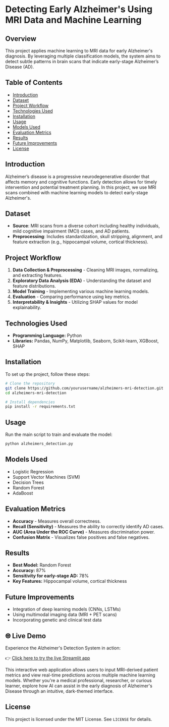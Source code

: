 # Detecting Early Alzheimer's Using MRI Data and Machine Learning

## Overview
This project applies machine learning to MRI data for early Alzheimer's diagnosis. By leveraging multiple classification models, the system aims to detect subtle patterns in brain scans that indicate early-stage Alzheimer’s Disease (AD).

## Table of Contents
- [Introduction](#introduction)
- [Dataset](#dataset)
- [Project Workflow](#project-workflow)
- [Technologies Used](#technologies-used)
- [Installation](#installation)
- [Usage](#usage)
- [Models Used](#models-used)
- [Evaluation Metrics](#evaluation-metrics)
- [Results](#results)
- [Future Improvements](#future-improvements)
- [License](#license)

## Introduction
Alzheimer’s disease is a progressive neurodegenerative disorder that affects memory and cognitive functions. Early detection allows for timely intervention and potential treatment planning. In this project, we use MRI scans combined with machine learning models to detect early-stage Alzheimer's.

## Dataset
- **Source**: MRI scans from a diverse cohort including healthy individuals, mild cognitive impairment (MCI) cases, and AD patients.
- **Preprocessing**: Includes standardization, skull stripping, alignment, and feature extraction (e.g., hippocampal volume, cortical thickness).

## Project Workflow
1. **Data Collection & Preprocessing** - Cleaning MRI images, normalizing, and extracting features.
2. **Exploratory Data Analysis (EDA)** - Understanding the dataset and feature distributions.
3. **Model Training** - Implementing various machine learning models.
4. **Evaluation** - Comparing performance using key metrics.
5. **Interpretability & Insights** - Utilizing SHAP values for model explainability.

## Technologies Used
- **Programming Language:** Python
- **Libraries:** Pandas, NumPy, Matplotlib, Seaborn, Scikit-learn, XGBoost, SHAP

## Installation
To set up the project, follow these steps:

```bash
# Clone the repository
git clone https://github.com/yourusername/alzheimers-mri-detection.git
cd alzheimers-mri-detection

# Install dependencies
pip install -r requirements.txt
```

## Usage
Run the main script to train and evaluate the model:
```bash
python alzheimers_detection.py
```

## Models Used
- Logistic Regression
- Support Vector Machines (SVM)
- Decision Trees
- Random Forest
- AdaBoost

## Evaluation Metrics
- **Accuracy** - Measures overall correctness.
- **Recall (Sensitivity)** - Measures the ability to correctly identify AD cases.
- **AUC (Area Under the ROC Curve)** - Measures discrimination power.
- **Confusion Matrix** - Visualizes false positives and false negatives.

## Results
- **Best Model:** Random Forest
- **Accuracy:** 87%
- **Sensitivity for early-stage AD:** 78%
- **Key Features:** Hippocampal volume, cortical thickness

## Future Improvements
- Integration of deep learning models (CNNs, LSTMs)
- Using multimodal imaging data (MRI + PET scans)
- Incorporating genetic and clinical test data

## 🌐 Live Demo

Experience the Alzheimer's Detection System in action:

👉 [Click here to try the live Streamlit app](https://alzheimer-detection-ml.streamlit.app/)

This interactive web application allows users to input MRI-derived patient metrics and view real-time predictions across multiple machine learning models. Whether you're a medical professional, researcher, or curious learner, explore how AI can assist in the early diagnosis of Alzheimer's Disease through an intuitive, dark-themed interface.

## License
This project is licensed under the MIT License. See `LICENSE` for details.
